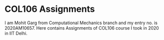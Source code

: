 # COL106 Assignments
I am Mohit Garg from Computational Mechanics branch and my entry no. is 2020AM10657. Here contains Assignments of COL106 course I took in 2020 in IIT Delhi. 


